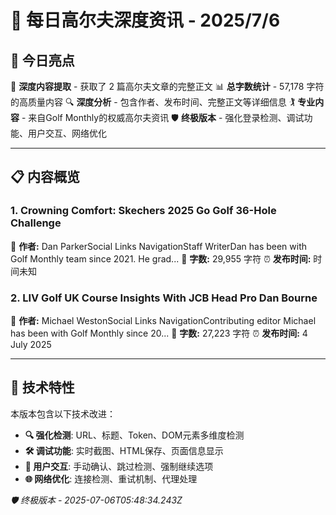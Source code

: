 # 📰 每日高尔夫深度资讯 - 2025/7/6

## 🌟 今日亮点

🎯 **深度内容提取** - 获取了 2 篇高尔夫文章的完整正文
📊 **总字数统计** - 57,178 字符的高质量内容
🔍 **深度分析** - 包含作者、发布时间、完整正文等详细信息
🏌️ **专业内容** - 来自Golf Monthly的权威高尔夫资讯
🛡️ **终极版本** - 强化登录检测、调试功能、用户交互、网络优化

---

## 📋 内容概览

### 1. Crowning Comfort: Skechers 2025 Go Golf 36-Hole Challenge

👤 **作者:** Dan ParkerSocial Links NavigationStaff WriterDan has been with Golf Monthly team since 2021. He grad...
📝 **字数:** 29,955 字符
⏰ **发布时间:** 时间未知

### 2. LIV Golf UK Course Insights With JCB Head Pro Dan Bourne

👤 **作者:** Michael WestonSocial Links NavigationContributing editor Michael has been with Golf Monthly since 20...
📝 **字数:** 27,223 字符
⏰ **发布时间:** 4 July 2025

---

## 🔧 技术特性

本版本包含以下技术改进：
- **🔍 强化检测**: URL、标题、Token、DOM元素多维度检测
- **🛠️ 调试功能**: 实时截图、HTML保存、页面信息显示
- **👤 用户交互**: 手动确认、跳过检测、强制继续选项
- **🌐 网络优化**: 连接检测、重试机制、代理处理

*🛡️ 终极版本 - 2025-07-06T05:48:34.243Z*
